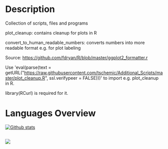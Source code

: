 # Description
Collection of scripts, files and programs

plot_cleanup: contains cleanup for plots in R

convert_to_human_readable_numbers: converts numbers into more readable format e.g. for plot labeling

Source: https://github.com/fdryan/R/blob/master/ggplot2_formatter.r

Use 'eval(parse(text = getURL("https://raw.githubusercontent.com/tschemic/Additional_Scripts/master/plot_cleanup.R", ssl.verifypeer = FALSE)))' to import e.g. plot_cleanup in R.

library(RCurl) is required for it.

# Languages Overview

[![Github stats](https://github-readme-stats.vercel.app/api?username=tschemic&hide=issues,contribs)](https://github.com/tschemic/github-readme-stats)


## <img align="center" src="https://github-readme-stats.vercel.app/api/top-langs/?username=tschemic&theme=dark" />

